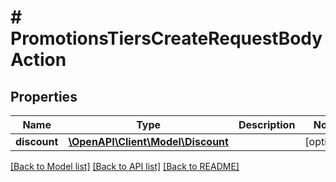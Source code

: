 # # PromotionsTiersCreateRequestBodyAction

## Properties

Name | Type | Description | Notes
------------ | ------------- | ------------- | -------------
**discount** | [**\OpenAPI\Client\Model\Discount**](Discount.md) |  | [optional]

[[Back to Model list]](../../README.md#models) [[Back to API list]](../../README.md#endpoints) [[Back to README]](../../README.md)
